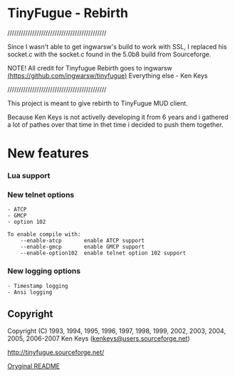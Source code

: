 TinyFugue - Rebirth
=====================

////////////////////////////////////////////

Since I wasn't able to get ingwarsw's build to work with SSL, I replaced his socket.c with
the socket.c found in the 5.0b8 build from Sourceforge.

NOTE! All credit for Tinyfugue Rebirth goes to ingwarsw [(https://github.com/ingwarsw/tinyfugue)](https://github.com/ingwarsw/tinyfugue)
Everything else - Ken Keys

////////////////////////////////////////////

This project is meant to give rebirth to TinyFugue MUD client.

Because Ken Keys is not activelly developing it from 6 years and i gathered a lot of pathes over that time in thet time i decided to push them together.

# New features

### Lua support

### New telnet options

	- ATCP
	- GMCP
	- option 102


```
To enable compile with:
	--enable-atcp		enable ATCP support	
	--enable-gmcp		enable GMCP support	
	--enable-option102	enable telnet option 102 support	
```

### New logging options

	- Timestamp logging
	- Ansi logging

## Copyright

Copyright (C) 1993, 1994, 1995, 1996, 1997, 1998, 1999, 2002, 2003, 2004, 2005, 2006-2007 Ken Keys (kenkeys@users.sourceforge.net)

http://tinyfugue.sourceforge.net/

[Oryginal README](README.orig)
